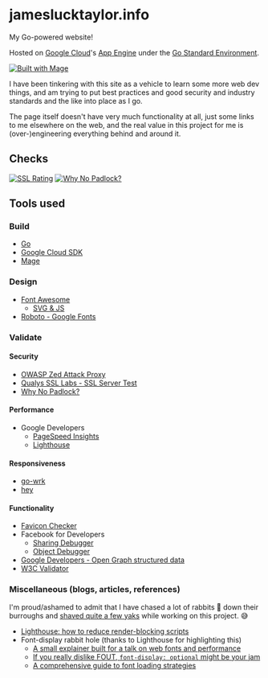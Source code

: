 # jameslucktaylor.info

My Go-powered website!

Hosted on [Google Cloud](https://cloud.google.com)'s [App Engine](https://cloud.google.com/appengine/) under the [Go Standard Environment](https://cloud.google.com/appengine/docs/standard/go/).

[![Built with Mage](https://magefile.org/badge.svg)](https://magefile.org)

I have been tinkering with this site as a vehicle to learn some more web dev things, and am trying to put best practices and good security and industry standards and the like into place as I go.

The page itself doesn't have very much functionality at all, just some links to me elsewhere on the web, and the real value in this project for me is (over-)engineering everything behind and around it.

## Checks

[![SSL Rating](https://sslbadge.org/?domain=jameslucktaylor.info)](https://ssllabs.com/ssltest/analyze.html?d=jameslucktaylor.info)
[![Why No Padlock?](https://img.shields.io/badge/Why%20No%20Padlock%3F-Pass-brightgreen.svg?style=plastic)](https://whynopadlock.com/results/b7207ae1-8a4d-463c-8792-d35a2fd4a59d)

## Tools used

### Build

- [Go](https://golang.org)
- [Google Cloud SDK](https://cloud.google.com/sdk/)
- [Mage](https://github.com/magefile/mage)

### Design

- [Font Awesome](https://fontawesome.com)
  - [SVG & JS](https://fontawesome.com/how-to-use/on-the-web/setup/getting-started?using=svg-with-js)
- [Roboto - Google Fonts](https://fonts.google.com/specimen/Roboto)

### Validate

#### Security

- [OWASP Zed Attack Proxy](https://owasp.org/index.php/OWASP_Zed_Attack_Proxy_Project)
- [Qualys SSL Labs - SSL Server Test](https://ssllabs.com/ssltest/)
- [Why No Padlock?](https://whynopadlock.com)

#### Performance

- Google Developers
  - [PageSpeed Insights](https://developers.google.com/speed/pagespeed/insights/)
  - [Lighthouse](https://developers.google.com/web/tools/lighthouse/)

#### Responsiveness

- [go-wrk](https://github.com/adjust/go-wrk)
- [hey](https://github.com/rakyll/hey)

#### Functionality

- [Favicon Checker](https://realfavicongenerator.net/favicon_checker)
- Facebook for Developers
  - [Sharing Debugger](https://developers.facebook.com/tools/debug/sharing/)
  - [Object Debugger](https://developers.facebook.com/tools/debug/og/object/)
- [Google Developers - Open Graph structured data](https://developers.google.com/search/docs/guides/prototype)
- [W3C Validator](http://validator.w3.org)

### Miscellaneous (blogs, articles, references)

I'm proud/ashamed to admit that I have chased a lot of rabbits 🐇 down their burroughs and [shaved quite a few yaks](https://www.youtube.com/watch?v=AbSehcT19u0) while working on this project. 😅

- [Lighthouse: how to reduce render-blocking scripts](https://fly.io/articles/lighthouse-how-to-reduce-render-blocking-scripts/)
- Font-display rabbit hole (thanks to Lighthouse for highlighting this)
  - [A small explainer built for a talk on web fonts and performance](https://font-display.glitch.me)
  - [If you really dislike FOUT, `font-display: optional` might be your jam](https://css-tricks.com/really-dislike-fout-font-display-optional-might-jam/)
  - [A comprehensive guide to font loading strategies](https://www.zachleat.com/web/comprehensive-webfonts/#font-display)
